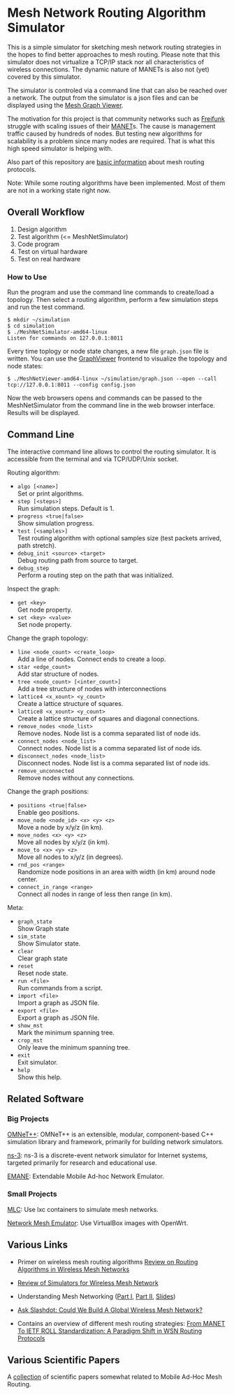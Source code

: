 # Mesh Network Routing Algorithm Simulator

This is a simple simulator for sketching mesh network routing strategies in the hopes to find better approaches to mesh routing. Please note that this simulator does not virtualize a TCP/IP stack nor all characteristics of wireless connections. The dynamic nature of MANETs is also not (yet) covered by this simulator.

The simulator is controled via a command line that can also be reached over a network. The output from the simulator is a json files and can be displayed using the [Mesh Graph Viewer](https://github.com/mwarning/MeshGraphViewer/).

The motivation for this project is that community networks such as [Freifunk](https://freifunk.net) struggle with scaling issues of their [MANET](https://en.wikipedia.org/wiki/Mobile_ad_hoc_network)s. The cause is management traffic caused by hundreds of nodes. But testing new algorithms for scalability is a problem since many nodes are required. That is what this high speed simulator is helping with.

Also part of this repository are [basic information](docs/about_mesh_networking.md) about mesh routing protocols.

Note: While some routing algorithms have been implemented. Most of them are not in a working state right now.

## Overall Workflow

1. Design algorithm
2. Test algorithm (<= MeshNetSimulator)
3. Code program
4. Test on virtual hardware
5. Test on real hardware

### How to Use

Run the program and use the command line commands to create/load a topology. Then select a routing algorithm, perform a few simulation steps and run the test command.

```
$ mkdir ~/simulation
$ cd simulation
$ ./MeshNetSimulator-amd64-linux
Listen for commands on 127.0.0.1:8011
```

Every time toplogy or node state changes, a new file `graph.json` file is written. You can use the [GraphViewer](https://github.com/mwarning/GraphViewer) frontend to visualize the topology and node states:

```
$ ./MeshNetViewer-amd64-linux ~/simulation/graph.json --open --call tcp://127.0.0.1:8011 --config config.json
```

Now the web browsers opens and commands can be passed to the MeshNetSimulator from the command line in the web browser interface. Results will be displayed.

## Command Line

The interactive command line allows to control the routing simulator. It is accessible from the terminal and via TCP/UDP/Unix socket.

Routing algorithm:

- `algo [<name>]`  
  Set or print algorithms.
- `step [<steps>]`  
  Run simulation steps. Default is 1.
- `progress <true|false>`  
  Show simulation progress.
- `test [<samples>]`  
  Test routing algorithm with optional samples size (test packets arrived, path stretch).
- `debug_init <source> <target>`  
  Debug routing path from source to target.
- `debug_step`  
  Perform a routing step on the path that was initialized.

Inspect the graph:

- `get <key>`  
  Get node property.
- `set <key> <value>`  
  Set node property.

Change the graph topology:

- `line <node_count> <create_loop>`  
  Add a line of nodes. Connect ends to create a loop.
- `star <edge_count>`    
  Add star structure of nodes.
- `tree <node_count> [<inter_count>]`  
  Add a tree structure of nodes with interconnections
- `lattice4 <x_xount> <y_count>`  
  Create a lattice structure of squares.
- `lattice8 <x_xount> <y_count>`  
  Create a lattice structure of squares and diagonal connections.
- `remove_nodes <node_list>`  
  Remove nodes. Node list is a comma separated list of node ids.
- `connect_nodes <node_list>`  
  Connect nodes. Node list is a comma separated list of node ids.
- `disconnect_nodes <node_list>`  
  Disconnect nodes. Node list is a comma separated list of node ids.
- `remove_unconnected`  
  Remove nodes without any connections.

Change the graph positions:

- `positions <true|false>`  
  Enable geo positions.
- `move_node <node_id> <x> <y> <z>`  
  Move a node by x/y/z (in km).
- `move_nodes <x> <y> <z>`  
  Move all nodes by x/y/z (in km).
- `move_to <x> <y> <z>`  
  Move all nodes to x/y/z (in degrees).
- `rnd_pos <range>`  
  Randomize node positions in an area with width (in km) around node center.
- `connect_in_range <range>`  
  Connect all nodes in range of less then range (in km).

Meta:
- `graph_state`  
  Show Graph state
- `sim_state`  
  Show Simulator state.
- `clear`  
  Clear graph state
- `reset`  
  Reset node state.
- `run <file>`  
  Run commands from a script.
- `import <file>`  
  Import a graph as JSON file.
- `export <file>`  
  Export a graph as JSON file.
- `show_mst`  
  Mark the minimum spanning tree.
- `crop_mst`  
  Only leave the minimum spanning tree.
- `exit`  
  Exit simulator.
- `help`  
  Show this help.

## Related Software

### Big Projects

[OMNeT++](https://www.omnetpp.org/): OMNeT++ is an extensible, modular, component-based C++ simulation library and framework, primarily for building network simulators.

[ns-3](https://www.nsnam.org/): ns-3 is a discrete-event network simulator for Internet systems, targeted primarily for research and educational use. 

[EMANE](https://github.com/adjacentlink/emane): Extendable Mobile Ad-hoc Network Emulator.

### Small Projects

[MLC](https://github.com/axn/mlc): Use lxc containers to simulate mesh networks.

[Network Mesh Emulator](https://github.com/dbritos/Network-mesh-emulator): Use VirtualBox images with OpenWrt.

## Various Links

- Primer on wireless mesh routing algorithms [Review on Routing Algorithms in Wireless Mesh Networks](http://www.ijcst.org/Volume3/Issue5/p15_3_5.pdf)

- [Review of Simulators for Wireless Mesh Network](http://dlibra.itl.waw.pl/dlibra-webapp/Content/1800/ISSN_1509-4553_3_2014_82.pdf)

- Understanding Mesh Networking ([Part I](https://inthemesh.com/archive/understanding-mesh-networking-part-i/), [Part II](https://inthemesh.com/archive/understanding-mesh-networking-part-ii/), [Slides](https://www.dropbox.com/s/wqksd8dmykev8x7/))

- [Ask Slashdot: Could We Build A Global Wireless Mesh Network?](https://ask.slashdot.org/story/17/04/29/2134234/ask-slashdot-could-we-build-a-global-wireless-mesh-network)

- Contains an overview of different mesh routing strategies: [From MANET To IETF ROLL Standardization: A Paradigm Shift in WSN Routing Protocols](http://www.cttc.es/publication/from-manet-to-ietf-roll-standardization-a-paradigm-shift-in-wsn-routing-protocols/)

## Various Scientific Papers

A [collection](docs/papers.md) of scientific papers somewhat related to Mobile Ad-Hoc Mesh Routing.
